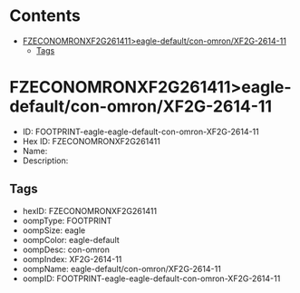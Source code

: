 



Contents
========

* [FZECONOMRONXF2G261411>eagle-default/con-omron/XF2G-2614-11](#fzeconomronxf2g261411eagle-defaultcon-omronxf2g-2614-11)
	* [Tags](#tags)

# FZECONOMRONXF2G261411>eagle-default/con-omron/XF2G-2614-11

- ID: FOOTPRINT-eagle-eagle-default-con-omron-XF2G-2614-11
- Hex ID: FZECONOMRONXF2G261411
- Name: 
- Description: 

## Tags

- hexID: FZECONOMRONXF2G261411
- oompType: FOOTPRINT
- oompSize: eagle
- oompColor: eagle-default
- oompDesc: con-omron
- oompIndex: XF2G-2614-11
- oompName: eagle-default/con-omron/XF2G-2614-11
- oompID: FOOTPRINT-eagle-eagle-default-con-omron-XF2G-2614-11
